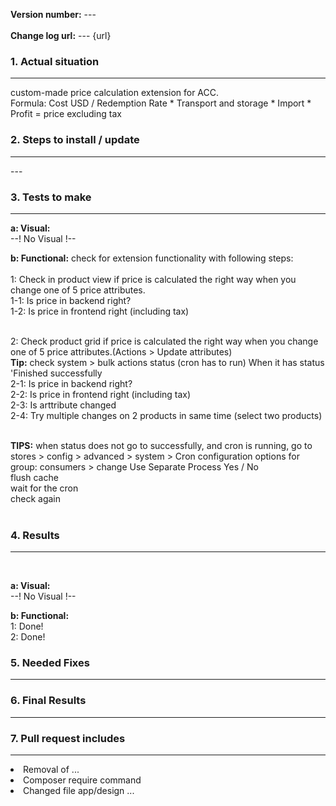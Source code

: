 <strong>Version number:</strong> ---<br />								
<strong>Change log url:</strong> --- {url}

	
<h3>1. Actual situation </h3> <hr />	
custom-made price calculation extension for ACC. <br />
Formula: Cost USD / Redemption Rate * Transport and storage * Import * Profit = price excluding tax <br />


<h3>2. Steps to install / update</h3> <hr>
 ---<br />
<h3>3. Tests to make</h3><hr>

<strong>a: Visual:</strong> <br />
--! No Visual !-- <br />
	
<strong>b: Functional:</strong> check for extension functionality with following steps: <br /><br />
1: Check in product view if price is calculated the right way when you change one of 5 price attributes.<br />
1-1: Is price in backend right?<br />
1-2: Is price in frontend right (including tax)<br /><br />

2: Check product grid if price is calculated the right way when you change one of 5 price attributes.(Actions > Update attributes) <br />
<b>Tip:</b> check system > bulk actions status (cron has to run) When it has status 'Finished successfully  <br />
2-1: Is price in backend right?<br />
2-2: Is price in frontend right (including tax)<br />
2-3: Is arttribute changed<br />
2-4: Try multiple changes on 2 products in same time (select two products)<br /><br />

<b>TIPS:</b> when status does not go to successfully, and cron is running, go to stores > config > advanced > system > Cron configuration options for group: consumers > change Use Separate Process Yes / No <br />
flush cache<br />
wait for the cron<br />
check again<br /><br />
<h3>4. Results</h3><hr> <br />

<strong>a: Visual:</strong> <br />
--! No Visual !--

<strong>b: Functional:</strong> <br />
1: Done! <br />
2: Done! <br />

<h3>5. Needed Fixes</h3> <hr>

<h3>6. Final Results </h3> <hr>

<h3>7. Pull request includes</h3> <hr>

<li>Removal of ... </li>
<li>Composer require command </li>
<li>Changed file app/design ... </li>
